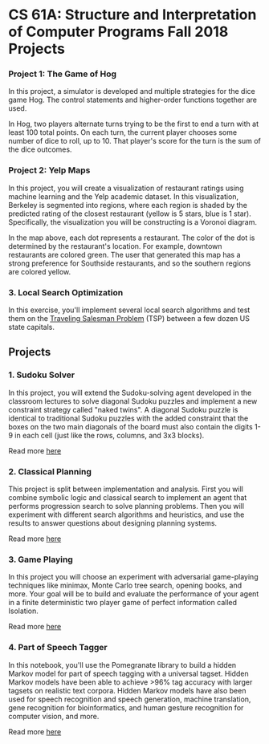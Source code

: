 # CS 61A: Structure and Interpretation of Computer Programs Fall 2018 Projects

### Project 1: The Game of Hog 
In this project, a simulator is developed and multiple strategies for the dice game Hog. 
The control statements and higher-order functions together are used.

In Hog, two players alternate turns trying to be the first to end a turn with at least 100 total points. 
On each turn, the current player chooses some number of dice to roll, up to 10. That player's score for the turn is 
the sum of the dice outcomes.

### Project 2: Yelp Maps


In this project, you will create a visualization of restaurant ratings using machine learning and the 
Yelp academic dataset. In this visualization, Berkeley is segmented into regions, where each region is shaded 
by the predicted rating of the closest restaurant (yellow is 5 stars, blue is 1 star). Specifically, the visualization 
you will be constructing is a Voronoi diagram.

In the map above, each dot represents a restaurant. The color of the dot is determined by the restaurant's location. 
For example, downtown restaurants are colored green. The user that generated this map has a strong preference for Southside 
restaurants, and so the southern regions are colored yellow.


### 3. Local Search Optimization

In this exercise, you'll implement several local search algorithms and test them on the [Traveling Salesman Problem](https://en.wikipedia.org/wiki/Travelling_salesman_problem) (TSP) between a few dozen US state capitals.


## Projects

### 1. Sudoku Solver
In this project, you will extend the Sudoku-solving agent developed in the classroom lectures to solve diagonal Sudoku puzzles and implement a new constraint strategy called "naked twins". A diagonal Sudoku puzzle is identical to traditional Sudoku puzzles with the added constraint that the boxes on the two main diagonals of the board must also contain the digits 1-9 in each cell (just like the rows, columns, and 3x3 blocks).

Read more [here](/Projects/1_Sudoku)


### 2. Classical Planning
This project is split between implementation and analysis. First you will combine symbolic logic and classical search to implement an agent that performs progression search to solve planning problems. Then you will experiment with different search algorithms and heuristics, and use the results to answer questions about designing planning systems.

Read more [here](/Projects/2_Classical%20Planning)


### 3. Game Playing
In this project you will choose an experiment with adversarial game-playing techniques like minimax, Monte Carlo tree search, opening books, and more. Your goal will be to build and evaluate the performance of your agent in a finite deterministic two player game of perfect information called Isolation.

Read more [here](/Projects/3_Adversarial%20Search)


### 4. Part of Speech Tagger

In this notebook, you'll use the Pomegranate library to build a hidden Markov model for part of speech tagging with a universal tagset. Hidden Markov models have been able to achieve >96% tag accuracy with larger tagsets on realistic text corpora. Hidden Markov models have also been used for speech recognition and speech generation, machine translation, gene recognition for bioinformatics, and human gesture recognition for computer vision, and more.

Read more [here](/Projects/4_HMM%20Tagger)
